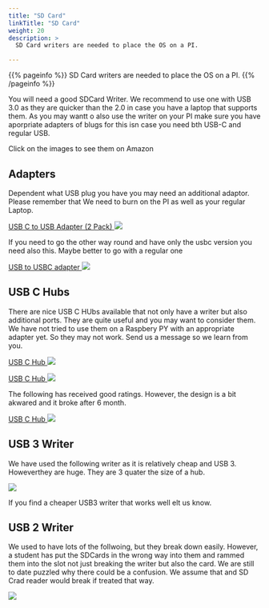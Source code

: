 ```yaml
---
title: "SD Card"
linkTitle: "SD Card"
weight: 20
description: >
  SD Card writers are needed to place the OS on a PI.

---
```


{{% pageinfo %}}
SD Card writers are needed to place the OS on a PI.
{{% /pageinfo %}}

You will need a good SDCard Writer. We recommend to use one with USB
3.0 as they are quicker than the 2.0 in case you have a laptop that
supports them. As you may wantt o also use the writer on your PI make
sure you have aporpriate adapters of blugs for this isn case you need
bth USB-C and regular USB.


Click on the images to see them on Amazon

## Adapters

Dependent what USB plug you have you may need an additional adaptor.
Please remember that We need to burn on the PI as well as your regular
Laptop.

[USB C to USB Adapter (2 Pack) ![](https://images-na.ssl-images-amazon.com/images/I/613McjAtBvL._AC_UL115_.jpg)](https://www.amazon.com/AUKEY-Adapter-Compatible-Chromebook-Pixelbook/dp/B0719PZQ6Y/ref=sr_1_3?dchild=1&keywords=usb%2Bc%2Bto%2Busb%2Badapter%2Baukey&qid=1600133001&s=electronics&sr=1-3&th=1)

If you need to go the other way round and have only the usbc version you need also this. Maybe better to go with a regular one

[USB to USBC adapter ![](https://images-na.ssl-images-amazon.com/images/I/61VQTtIp-5L._AC_UL115_.jpg)](https://www.amazon.com/Adapter-JXMOX-Compatible-Chargers-Standard/dp/B083JFHGLX/ref=asc_df_B083JFHGLX/?tag=hyprod-20&linkCode=df0&hvadid=416694317409&hvpos=&hvnetw=g&hvrand=16913930356625211946&hvpone=&hvptwo=&hvqmt=&hvdev=c&hvdvcmdl=&hvlocint=&hvlocphy=9016563&hvtargid=pla-909611001298&psc=1&tag=&ref=&adgrpid=94693386435&hvpone=&hvptwo=&hvadid=416694317409&hvpos=&hvnetw=g&hvrand=16913930356625211946&hvqmt=&hvdev=c&hvdvcmdl=&hvlocint=&hvlocphy=9016563&hvtargid=pla-909611001298)

## USB C Hubs

There are nice USB C HUbs available that not only have a writer but
also additional ports. They are quite useful and you may want to
consider them. We have not tried to use them on a Raspbery PY with an
appropriate adapter yet. So they may not work. Send us a message so we
learn from you. 

[USB C Hub ![](https://images-na.ssl-images-amazon.com/images/I/71m8FtAfpjL._AC_UL115_.jpg)](https://www.amazon.com/USB-Hub-Multiport-Adapter-Compatible/dp/B07RL5L8ZL/ref=sxin_9_ac_d_pm?ac_md=2-1-QmV0d2VlbiAkMjAgYW5kICQ1MA%3D%3D-ac_d_pm&cv_ct_cx=usb+c+to+usb+adapter&dchild=1&keywords=usb+c+to+usb+adapter&pd_rd_i=B07RL5L8ZL&pd_rd_r=b2c3b3e2-842f-47b1-b86d-1527dcdf3677&pd_rd_w=MxQND&pd_rd_wg=kKM3C&pf_rd_p=7bce1efb-5229-4289-8758-b64b1d02cfb8&pf_rd_r=26MJN4GX6Q9NCKTCETY5&psc=1&qid=1600130427&sr=1-2-22d05c05-1231-4126-b7c4-3e7a9c0027d0)

[USB C Hub ![](https://images-na.ssl-images-amazon.com/images/I/61ka46siyoL._AC_UL115_.jpg)](https://www.amazon.com/dp/B0833Q5B9S?pd_rd_i=B0833Q5B9S&pd_rd_w=uxOnw&pf_rd_p=56de1c4d-9b3c-4b14-97fa-b11585f6c2d6&pd_rd_wg=kKM3C&pf_rd_r=26MJN4GX6Q9NCKTCETY5&pd_rd_r=b2c3b3e2-842f-47b1-b86d-1527dcdf3677)

The following has received good ratings. However, the design is a bit
akwared and it broke after 6 month.

[USB C Hub ![](https://images-na.ssl-images-amazon.com/images/I/71-HJWs8YyL._AC_UL115_.jpg)](https://www.amazon.com/Anker-MacBook-PowerExpand-Thunderbolt-Delivery/dp/B07YZ48HCT/ref=sr_1_3?dchild=1&keywords=mac+usb+c+dock&qid=1600130596&sr=8-3)

## USB 3 Writer

We have used the following writer as it is relatively cheap and USB 3.
Howeverthey are huge. They are 3 quater the size of a hub. 

[ ![](https://images-na.ssl-images-amazon.com/images/I/61K-VsuSYLL._AC_UL115_.jpg)](https://www.amazon.com/Rocketek-Memory-Reader-Writer-Build/dp/B00IX9ZDKC/ref=sr_1_7?dchild=1&keywords=usb+card+writer&qid=1600130543&sr=8-7)

If you find a cheaper USB3 writer that works well elt us know.

## USB 2 Writer

We used to have lots of the follwoing, but they break down easily.
However, a student has put the SDCards in the wrong
way into them and rammed them into the slot not just breaking the
writer but also the card. We are still to date puzzled why there could
be a confusion. We assume that and SD Crad reader would break if
treated that way.

[![](https://images-na.ssl-images-amazon.com/images/I/61YKoOdo6NL._AC_UL115_.jpg)](https://www.amazon.com/VizGiz-Adapter-MicroSDHC-MicroSD-Transflash/dp/B07BP7CNSQ/ref=sr_1_8?dchild=1&keywords=usb+writer+2.0&qid=1600130765&s=electronics&sr=1-8)

